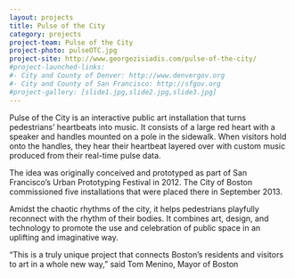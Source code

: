 ```yaml
---
layout: projects
title: Pulse of the City
category: projects
project-team: Pulse of the City
project-photo: pulseOTC.jpg
project-site: http://www.georgezisiadis.com/pulse-of-the-city/
#project-launched-links: 
#- City and County of Denver: http://www.denvergov.org
#- City and County of San Francisco: http://sfgov.org
#project-gallery: [slide1.jpg,slide2.jpg,slide3.jpg]
---
```


Pulse of the City is an interactive public art installation that turns pedestrians’ heartbeats into music. It consists of a large red heart with a speaker and handles mounted on a pole in the sidewalk. When visitors hold onto the handles, they hear their heartbeat layered over with custom music produced from their real-time pulse data.

The idea was originally conceived and prototyped as part of San Francisco’s Urban Prototyping Festival in 2012. The City of Boston commissioned five installations that were placed there in September 2013.

Amidst the chaotic rhythms of the city, it helps pedestrians playfully reconnect with the rhythm of their bodies. It combines art, design, and technology to promote the use and celebration of public space in an uplifting and imaginative way.

“This is a truly unique project that connects Boston’s residents and visitors to art in a whole new way,” said Tom Menino, Mayor of Boston